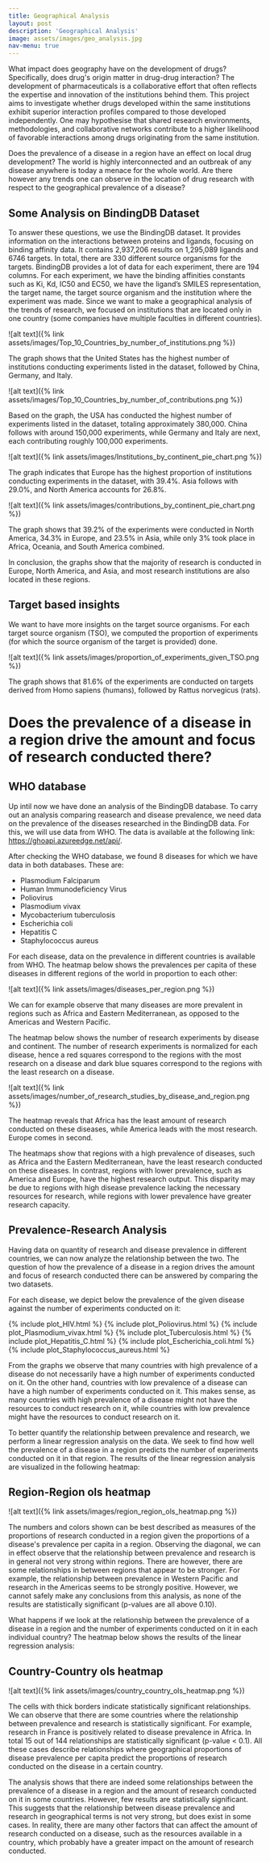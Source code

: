 ```yaml
---
title: Geographical Analysis
layout: post
description: 'Geographical Analysis'
image: assets/images/geo_analysis.jpg
nav-menu: true
---
```


 What impact does geography have on the development of drugs? Specifically, does drug's origin matter in drug-drug interaction? The development of pharmaceuticals is a collaborative effort that often reflects the expertise and innovation of the institutions behind them. This project aims to investigate whether drugs developed within the same institutions exhibit superior interaction profiles compared to those developed independently. One may hypothesise that shared research environments, methodologies, and collaborative networks contribute to a higher likelihood of favorable interactions among drugs originating from the same institution.

 Does the prevalence of a disease in a region have an effect on local drug development? The world is highly interconnected and an outbreak of any disease anywhere is today a menace for the whole world. Are there however any trends one can observe in the location of drug research with respect to the geographical prevalence of a disease?

## Some Analysis on BindingDB Dataset

To answer these questions, we use the BindingDB dataset. It provides information on the interactions between proteins and ligands, focusing on binding affinity data. It contains 2,937,206 results on 1,295,089 ligands and 6746 targets. In total, there are 330 different source organisms for the targets. BindingDB provides a lot of data for each experiment, there are 194 columns. For each experiment, we have the binding affinities constants such as Ki, Kd, IC50 and EC50, we have the ligand’s SMILES representation, the target name, the target source organism and the institution where the experiment was made. Since we want to make a geographical analysis of the trends of research, we focused on institutions that are located only in one country (some companies have multiple faculties in different countries).

![alt text]({% link assets/images/Top_10_Countries_by_number_of_institutions.png %})

The graph shows that the United States has the highest number of institutions conducting experiments listed in the dataset, followed by China, Germany, and Italy.

![alt text]({% link assets/images/Top_10_Countries_by_number_of_contributions.png %})

Based on the graph, the USA has conducted the highest number of experiments listed in the dataset, totaling approximately 380,000. China follows with around 150,000 experiments, while Germany and Italy are next, each contributing roughly 100,000 experiments.


![alt text]({% link assets/images/Institutions_by_continent_pie_chart.png %})

The graph indicates that Europe has the highest proportion of institutions conducting experiments in the dataset, with 39.4%. Asia follows with 29.0%, and North America accounts for 26.8%.

![alt text]({% link assets/images/contributions_by_continent_pie_chart.png %})

The graph shows that 39.2% of the experiments were conducted in North America, 34.3% in Europe, and 23.5% in Asia, while only 3% took place in Africa, Oceania, and South America combined.

In conclusion, the graphs show that the majority of research is conducted in Europe, North America, and Asia, and most research institutions are also located in these regions.

## Target based insights

We want to have more insights on the target source organisms. For each target source organism (TSO), we computed the proportion of experiments (for which the source organism of the target is provided) done. 

![alt text]({% link assets/images/proportion_of_experiments_given_TSO.png %})

The graph shows that 81.6% of the experiments are conducted on targets derived from Homo sapiens (humans), followed by Rattus norvegicus (rats).

# Does the prevalence of a disease in a region drive the amount and focus of research conducted there?

## WHO database
Up intil now we have done an analysis of the BindingDB database. To carry out an analysis comparing reasearch and disease prevalence, we need data on the prevalence of the diseases researched in the BindingDB data. For this, we will use data from WHO. The data is available at the following link: https://ghoapi.azureedge.net/api/.

After checking the WHO database, we found 8 diseases for which we have data in both databases. These are:
 - Plasmodium Falciparum
 - Human Immunodeficiency Virus
 - Poliovirus
 - Plasmodium vivax
 - Mycobacterium tuberculosis
 - Escherichia coli
 - Hepatitis C
 - Staphylococcus aureus

For each disease, data on the prevalence in different countries is available from WHO. The heatmap below shows the prevalences per capita of these diseases in different regions of the world in proportion to each other:

![alt text]({% link assets/images/diseases_per_region.png %})

We can for example observe that many diseases are more prevalent in regions such as Africa and Eastern Mediterranean, as opposed to the Americas and Western Pacific.

The heatmap below shows the number of research experiments by disease and continent. The number of research experiments is normalized for each disease, hence a red squares correspond to the regions with the most research on a disease and dark blue squares correspond to the regions with the least research on a disease.

![alt text]({% link assets/images/number_of_research_studies_by_disease_and_region.png %})

The heatmap reveals that Africa has the least amount of research conducted on these diseases, while America leads with the most research. Europe comes in second. 

The heatmaps show that regions with a high prevalence of diseases, such as Africa and the Eastern Mediterranean, have the least research conducted on these diseases. In contrast, regions with lower prevalence, such as America and Europe, have the highest research output. This disparity may be due to regions with high disease prevalence lacking the necessary resources for research, while regions with lower prevalence have greater research capacity.   

## Prevalence-Research Analysis
Having data on quantity of research and disease prevalence in different countries, we can now analyze the relationship between the two. The question of how the prevalence of a disease in a region drives the amount and focus of research conducted there can be answered by comparing the two datasets.

For each disease, we depict below the prevalence of the given disease against the number of experiments conducted on it:

{% include plot_HIV.html %}
{% include plot_Poliovirus.html %}
{% include plot_Plasmodium_vivax.html %}
{% include plot_Tuberculosis.html %}
{% include plot_Hepatitis_C.html %}
{% include plot_Escherichia_coli.html %}
{% include plot_Staphylococcus_aureus.html %}

From the graphs we observe that many countries with high prevalence of a disease do not necessarily have a high number of experiments conducted on it. On the other hand, countries with low prevalence of a disease can have a high number of experiments conducted on it. This makes sense, as many countries with high prevalence of a disease might not have the resources to conduct research on it, while countries with low prevalence might have the resources to conduct research on it.

To better quantify the relationship between prevalence and research, we perform a linear regression analysis on the data. We seek to find how well the prevalence of a disease in a region predicts the number of experiments conducted on it in that region. The results of the linear regression analysis are visualized in the following heatmap:

## Region-Region ols heatmap

![alt text]({% link assets/images/region_region_ols_heatmap.png %})

The numbers and colors shown can be best described as measures of the proportions of research conducted in a region given the proportions of a disease's prevalence per capita in a region. Observing the diagonal, we can in effect observe that the relationship between prevalence and research is in general not very strong within regions. There are however, there are some relationships in between regions that appear to be stronger. For example, the relationship between prevalence in Western Pacific and research in the Americas seems to be strongly positive. However, we cannot safely make any conclusions from this analysis, as none of the results are statistically significant (p-values are all above 0.10).

What happens if we look at the relationship between the prevalence of a disease in a region and the number of experiments conducted on it in each individual country? The heatmap below shows the results of the linear regression analysis:

## Country-Country ols heatmap

![alt text]({% link assets/images/country_country_ols_heatmap.png %})

The cells with thick borders indicate statistically significant relationships. We can observe that there are some countries where the relationship between prevalence and research is statistically significant. For example, research in France is positively related to disease prevalence in Africa. In total 15 out of 144 relationships are statistically significant (p-value < 0.1). All these cases describe relationships where geographical proportions of disease prevalence per capita predict the proportions of research conducted on the disease in a certain country.

The analysis shows that there are indeed some relationships between the prevalence of a disease in a region and the amount of research conducted on it in some countries. However, few results are statistically significant. This suggests that the relationship between disease prevalence and research in geographical terms is not very strong, but does exist in some cases. In reality, there are many other factors that can affect the amount of research conducted on a disease, such as the resources available in a country, which probably have a greater impact on the amount of research conducted.


 
